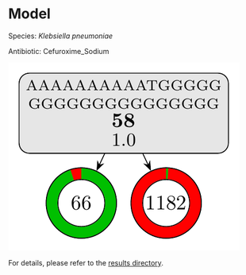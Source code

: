 
# Model

Species: *Klebsiella pneumoniae*

Antibiotic: Cefuroxime_Sodium

<a href="./model.pdf"><img src="./model.png" /></a>

For details, please refer to the [results directory](../../../../../results/cart_b/klebsiella%20pneumoniae/cefuroxime_sodium/repeat_10/).

